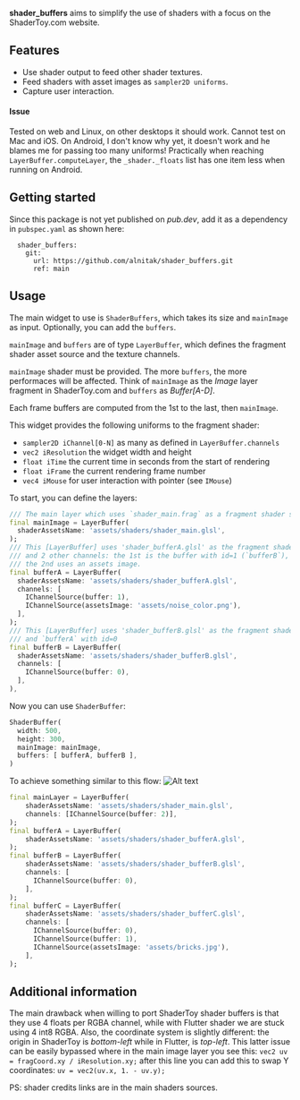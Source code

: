 **shader_buffers** aims to simplify the use of shaders with a focus on the ShaderToy.com website.

## Features

- Use shader output to feed other shader textures.
- Feed shaders with asset images as `sampler2D uniforms`.
- Capture user interaction.

#### Issue
Tested on web and Linux, on other desktops it should work. Cannot test on Mac and iOS. On Android, I don't know why yet, it doesn't work and he blames me for passing too many uniforms!
Practically when reaching `LayerBuffer.computeLayer`, the `_shader._floats` list has one item less when running on Android.

## Getting started

Since this package is not yet published on *pub.dev*, add it as a dependency in `pubspec.yaml` as shown here:

```
  shader_buffers:
    git:
      url: https://github.com/alnitak/shader_buffers.git
      ref: main
```

## Usage

The main widget to use is `ShaderBuffers`, which takes its size and `mainImage` as input. Optionally, you can add the `buffers`.

`mainImage` and `buffers` are of type `LayerBuffer`, which defines the fragment shader asset source and the texture channels.

`mainImage` shader must be provided. The more `buffers`, the more performaces will be affected.
Think of `mainImage` as the *Image* layer fragment in ShaderToy.com and `buffers` as *Buffer[A-D]*.

Each frame buffers are computed from the 1st to the last, then `mainImage`.

This widget provides the following uniforms to the fragment shader:
* `sampler2D iChannel[0-N]` as many as defined in `LayerBuffer.channels`
* `vec2 iResolution` the widget width and height
* `float iTime` the current time in seconds from the start of rendering
* `float iFrame` the current rendering frame number
* `vec4 iMouse` for user interaction with pointer (see `IMouse`)

To start, you can define the layers:
```dart
/// The main layer which uses `shader_main.frag` as a fragment shader source
final mainImage = LayerBuffer(
  shaderAssetsName: 'assets/shaders/shader_main.glsl',
);
/// This [LayerBuffer] uses 'shader_bufferA.glsl' as the fragment shader
/// and 2 other channels: the 1st is the buffer with id=1 (`bufferB`),
/// the 2nd uses an assets image.
final bufferA = LayerBuffer(
  shaderAssetsName: 'assets/shaders/shader_bufferA.glsl',
  channels: [
    IChannelSource(buffer: 1),
    IChannelSource(assetsImage: 'assets/noise_color.png'),
  ],
);
/// This [LayerBuffer] uses 'shader_bufferB.glsl' as the fragment shader
/// and `bufferA` with id=0
final bufferB = LayerBuffer(
  shaderAssetsName: 'assets/shaders/shader_bufferB.glsl',
  channels: [
    IChannelSource(buffer: 0),
  ],
),
```
Now you can use `ShaderBuffer`:
```dart
ShaderBuffer(
  width: 500,
  height: 300,
  mainImage: mainImage,
  buffers: [ bufferA, bufferB ],
)
```

To achieve something similar to this flow:
![Alt text](<flow.png>)

```dart
final mainLayer = LayerBuffer(
    shaderAssetsName: 'assets/shaders/shader_main.glsl',
    channels: [IChannelSource(buffer: 2)],
);
final bufferA = LayerBuffer(
    shaderAssetsName: 'assets/shaders/shader_bufferA.glsl',
);
final bufferB = LayerBuffer(
    shaderAssetsName: 'assets/shaders/shader_bufferB.glsl',
    channels: [
      IChannelSource(buffer: 0),
    ],
);
final bufferC = LayerBuffer(
    shaderAssetsName: 'assets/shaders/shader_bufferC.glsl',
    channels: [
      IChannelSource(buffer: 0),
      IChannelSource(buffer: 1),
      IChannelSource(assetsImage: 'assets/bricks.jpg'),
    ],
);
```


## Additional information

The main drawback when willing to port ShaderToy shader buffers is that they use 4 floats per RGBA channel, while with Flutter shader we are stuck using 4 int8 RGBA.
Also, the coordinate system is slightly different: the origin in ShaderToy is *bottom-left* while in Flutter, is *top-left*. This latter issue can be easily bypassed where in the main image layer you see this:
`vec2 uv = fragCoord.xy / iResolution.xy;`
after this line you can add this to swap Y coordinates:
`uv = vec2(uv.x, 1. - uv.y);`

PS: shader credits links are in the main shaders sources.
